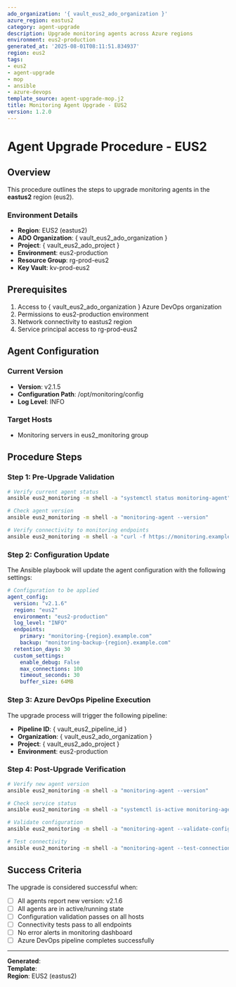 ```yaml
---
ado_organization: '{ vault_eus2_ado_organization }'
azure_region: eastus2
category: agent-upgrade
description: Upgrade monitoring agents across Azure regions
environment: eus2-production
generated_at: '2025-08-01T08:11:51.834937'
region: eus2
tags:
- eus2
- agent-upgrade
- mop
- ansible
- azure-devops
template_source: agent-upgrade-mop.j2
title: Monitoring Agent Upgrade - EUS2
version: 1.2.0
---
```


# Agent Upgrade Procedure - EUS2

## Overview

This procedure outlines the steps to upgrade monitoring agents in the **eastus2** region (eus2).

### Environment Details

- **Region**: EUS2 (eastus2)
- **ADO Organization**: { vault_eus2_ado_organization }
- **Project**: { vault_eus2_ado_project }
- **Environment**: eus2-production
- **Resource Group**: rg-prod-eus2
- **Key Vault**: kv-prod-eus2

## Prerequisites

1. Access to { vault_eus2_ado_organization } Azure DevOps organization
2. Permissions to eus2-production environment
3. Network connectivity to eastus2 region
4. Service principal access to rg-prod-eus2

## Agent Configuration

### Current Version
- **Version**: v2.1.5
- **Configuration Path**: /opt/monitoring/config
- **Log Level**: INFO

### Target Hosts
- Monitoring servers in eus2_monitoring group

## Procedure Steps

### Step 1: Pre-Upgrade Validation

```bash
# Verify current agent status
ansible eus2_monitoring -m shell -a "systemctl status monitoring-agent"

# Check agent version
ansible eus2_monitoring -m shell -a "monitoring-agent --version"

# Verify connectivity to monitoring endpoints
ansible eus2_monitoring -m shell -a "curl -f https://monitoring.example.com/health"
```

### Step 2: Configuration Update

The Ansible playbook will update the agent configuration with the following settings:

```yaml
# Configuration to be applied
agent_config:
  version: "v2.1.6"
  region: "eus2"
  environment: "eus2-production"
  log_level: "INFO"
  endpoints:
    primary: "monitoring-{region}.example.com"
    backup: "monitoring-backup-{region}.example.com"
  retention_days: 30
  custom_settings:
    enable_debug: False
    max_connections: 100
    timeout_seconds: 30
    buffer_size: 64MB
```

### Step 3: Azure DevOps Pipeline Execution

The upgrade process will trigger the following pipeline:

- **Pipeline ID**: { vault_eus2_pipeline_id }
- **Organization**: { vault_eus2_ado_organization }
- **Project**: { vault_eus2_ado_project }
- **Environment**: eus2-production

### Step 4: Post-Upgrade Verification

```bash
# Verify new agent version
ansible eus2_monitoring -m shell -a "monitoring-agent --version"

# Check service status
ansible eus2_monitoring -m shell -a "systemctl is-active monitoring-agent"

# Validate configuration
ansible eus2_monitoring -m shell -a "monitoring-agent --validate-config"

# Test connectivity
ansible eus2_monitoring -m shell -a "monitoring-agent --test-connection"
```

## Success Criteria

The upgrade is considered successful when:

- [ ] All agents report new version: v2.1.6
- [ ] All agents are in active/running state
- [ ] Configuration validation passes on all hosts
- [ ] Connectivity tests pass to all endpoints
- [ ] No error alerts in monitoring dashboard
- [ ] Azure DevOps pipeline completes successfully

---

**Generated**:   
**Template**:   
**Region**: EUS2 (eastus2)